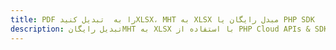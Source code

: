 ---title: PDF را به  تبدیل کنیدXLSX، MHT به XLSX مبدل رایگان یا PHP SDKdescription: تبدیل رایگانMHT به XLSX با استفاده از PHP Cloud APIs & SDK همچنین اسناد PDF را در Cloud ایجاد، ویرایش و رندر کنید.---